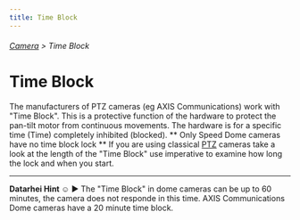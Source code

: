 ```yaml
---
title: Time Block
---
```

###### [Camera](../wiki/camera-technology.html) > Time Block

# Time Block

The manufacturers of PTZ cameras (eg AXIS Communications) work with "Time Block". This is a protective function of the hardware to protect the pan-tilt motor from continuous movements. The hardware is for a specific time (Time) completely inhibited (blocked). ** Only Speed Dome cameras have no time block lock ** If you are using classical [PTZ](../wiki/ptz_en.html) cameras take a look at the length of the "Time Block" use imperative to examine how long the lock and when you start.

---  
**Datarhei Hint ☺** ► The "Time Block" in dome cameras can be up to 60 minutes, the camera does not responde in this time. AXIS Communications Dome cameras have a 20 minute time block.
